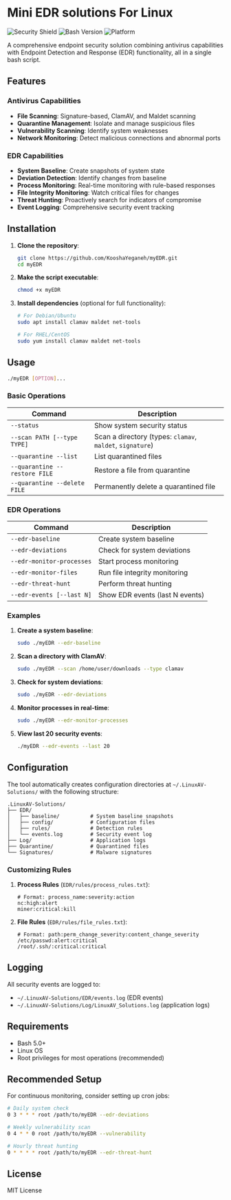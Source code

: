 # Mini EDR solutions For Linux

![Security Shield](https://img.shields.io/badge/Security-EDR-blue)
![Bash Version](https://img.shields.io/badge/Bash-5.x-green)
![Platform](https://img.shields.io/badge/Platform-Linux-lightgrey)

A comprehensive endpoint security solution combining antivirus capabilities with Endpoint Detection and Response (EDR) functionality, all in a single bash script.

## Features

### Antivirus Capabilities
- **File Scanning**: Signature-based, ClamAV, and Maldet scanning
- **Quarantine Management**: Isolate and manage suspicious files
- **Vulnerability Scanning**: Identify system weaknesses
- **Network Monitoring**: Detect malicious connections and abnormal ports

### EDR Capabilities
- **System Baseline**: Create snapshots of system state
- **Deviation Detection**: Identify changes from baseline
- **Process Monitoring**: Real-time monitoring with rule-based responses
- **File Integrity Monitoring**: Watch critical files for changes
- **Threat Hunting**: Proactively search for indicators of compromise
- **Event Logging**: Comprehensive security event tracking

## Installation

1. **Clone the repository**:
   ```bash
   git clone https://github.com/KooshaYeganeh/myEDR.git
   cd myEDR
   ```

2. **Make the script executable**:
   ```bash
   chmod +x myEDR
   ```

3. **Install dependencies** (optional for full functionality):
   ```bash
   # For Debian/Ubuntu
   sudo apt install clamav maldet net-tools

   # For RHEL/CentOS
   sudo yum install clamav maldet net-tools
   ```

## Usage

```bash
./myEDR [OPTION]...
```

### Basic Operations
| Command | Description |
|---------|-------------|
| `--status` | Show system security status |
| `--scan PATH [--type TYPE]` | Scan a directory (types: `clamav`, `maldet`, `signature`) |
| `--quarantine --list` | List quarantined files |
| `--quarantine --restore FILE` | Restore a file from quarantine |
| `--quarantine --delete FILE` | Permanently delete a quarantined file |

### EDR Operations
| Command | Description |
|---------|-------------|
| `--edr-baseline` | Create system baseline |
| `--edr-deviations` | Check for system deviations |
| `--edr-monitor-processes` | Start process monitoring |
| `--edr-monitor-files` | Run file integrity monitoring |
| `--edr-threat-hunt` | Perform threat hunting |
| `--edr-events [--last N]` | Show EDR events (last N events) |

### Examples

1. **Create a system baseline**:
   ```bash
   sudo ./myEDR --edr-baseline
   ```

2. **Scan a directory with ClamAV**:
   ```bash
   sudo ./myEDR --scan /home/user/downloads --type clamav
   ```

3. **Check for system deviations**:
   ```bash
   sudo ./myEDR --edr-deviations
   ```

4. **Monitor processes in real-time**:
   ```bash
   sudo ./myEDR --edr-monitor-processes
   ```

5. **View last 20 security events**:
   ```bash
   ./myEDR --edr-events --last 20
   ```

## Configuration

The tool automatically creates configuration directories at `~/.LinuxAV-Solutions/` with the following structure:

```
.LinuxAV-Solutions/
├── EDR/
│   ├── baseline/          # System baseline snapshots
│   ├── config/            # Configuration files
│   ├── rules/             # Detection rules
│   └── events.log         # Security event log
├── Log/                   # Application logs
├── Quarantine/            # Quarantined files
└── Signatures/            # Malware signatures
```

### Customizing Rules

1. **Process Rules** (`EDR/rules/process_rules.txt`):
   ```
   # Format: process_name:severity:action
   nc:high:alert
   miner:critical:kill
   ```

2. **File Rules** (`EDR/rules/file_rules.txt`):
   ```
   # Format: path:perm_change_severity:content_change_severity
   /etc/passwd:alert:critical
   /root/.ssh/:critical:critical
   ```

## Logging

All security events are logged to:
- `~/.LinuxAV-Solutions/EDR/events.log` (EDR events)
- `~/.LinuxAV-Solutions/Log/LinuxAV_Solutions.log` (application logs)

## Requirements

- Bash 5.0+
- Linux OS
- Root privileges for most operations (recommended)

## Recommended Setup

For continuous monitoring, consider setting up cron jobs:

```bash
# Daily system check
0 3 * * * root /path/to/myEDR --edr-deviations

# Weekly vulnerability scan
0 4 * * 0 root /path/to/myEDR --vulnerability

# Hourly threat hunting
0 * * * * root /path/to/myEDR --edr-threat-hunt
```

## License

MIT License

